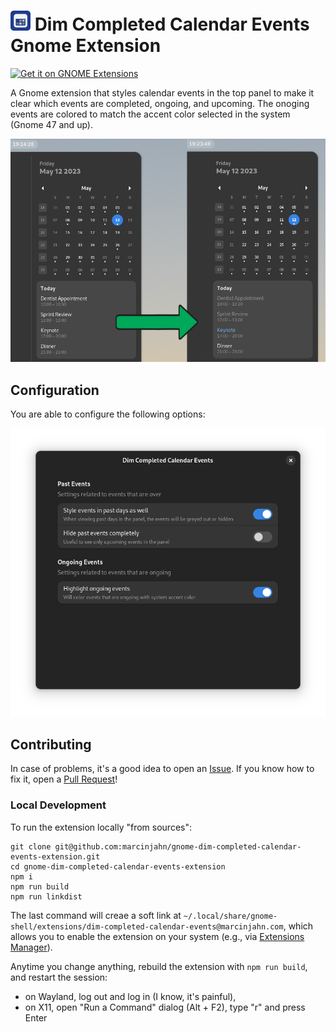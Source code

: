 # <img width="32px" src="./img/icon-128.webp" alt="project icon" /> Dim Completed Calendar Events Gnome Extension

<a
href="https://extensions.gnome.org/extension/5979/dim-completed-calendar-events/">
<img
src="https://raw.githubusercontent.com/marcinjahn/gnome-quicksettings-audio-devices-hider-extension/8e9404e349a0cf6c235cf69394a6292c6eef4cae/img/get-it-on-ego.svg"
height="100" alt="Get it on GNOME Extensions"/> </a>

A Gnome extension that styles calendar events in the top panel to
make it clear which events are completed, ongoing, and upcoming.
The onoging events are colored to match the accent color selected in the system (Gnome 47 and up).

![Example of how extension works](./img/example.png)

## Configuration

You are able to configure the following options:

![Extension preferences](./img/preferences.png)

## Contributing

In case of problems, it's a good idea to open an
[Issue](https://github.com/marcinjahn/gnome-dim-completed-calendar-events-extension/issues).
If you know how to fix it, open a [Pull
Request](https://github.com/marcinjahn/gnome-dim-completed-calendar-events-extension/pulls)!

### Local Development

To run the extension locally "from sources":

```
git clone git@github.com:marcinjahn/gnome-dim-completed-calendar-events-extension.git
cd gnome-dim-completed-calendar-events-extension
npm i
npm run build
npm run linkdist
```

The last command will creae a soft link at
`~/.local/share/gnome-shell/extensions/dim-completed-calendar-events@marcinjahn.com`,
which allows you to enable the extension on your system (e.g., via [Extensions
Manager](https://flathub.org/apps/com.mattjakeman.ExtensionManager)).

Anytime you change anything, rebuild the extension with `npm run build`, and
restart the session:

- on Wayland, log out and log in (I know, it's painful),
- on X11, open "Run a Command" dialog (Alt + F2), type "r" and press Enter
